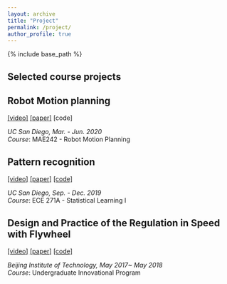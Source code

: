 ```yaml
---
layout: archive
title: "Project"
permalink: /project/
author_profile: true
---
```


{% include base_path %}

## Selected course projects

## Robot Motion planning
[[video]](https://www.youtube.com/watch?v=rL95dglox2c&t=158s) [[paper]](https://arxiv.org/abs/2007.02794) [code]

*UC San Diego, Mar. - Jun. 2020*  
*Course*: MAE242 - Robot Motion Planning



## Pattern recognition
[[video]](https://youtu.be/FQFk3FOT1Vs) [[paper]](https://arxiv.org/abs/1904.08784) [[code]](https://github.com/SHITIANYU-hue/Efficient-motion-planning)

*UC San Diego, Sep. - Dec. 2019*  
*Course*: ECE 271A - Statistical Learning I


## Design and Practice of the Regulation in Speed with Flywheel 
[[video]](https://www.youtube.com/watch?v=YOHQaaQjuyI) [[paper]](https://arxiv.org/pdf/1901.11212.pdf) [[code]](https://github.com/SHITIANYU-hue/Data-driven-control)

*Beijing Institute of Technology, May 2017~ May 2018*  
*Course*: Undergraduate Innovational Program






